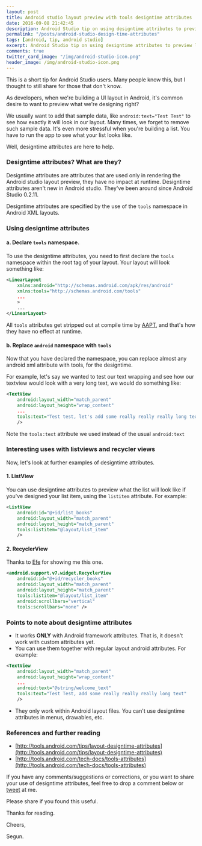 ```yaml
---
layout: post
title: Android studio layout preview with tools designtime attributes
date: 2016-09-08 21:42:45
description: Android Studio tip on using designtime attributes to preview layout designs
permalink: "/posts/android-studio-design-time-attributes"
tags: [android, tip, android studio]
excerpt: Android Studio tip on using designtime attributes to preview layout designs
comments: true
twitter_card_image: "/img/android-studio-icon.png"
header_image: /img/android-studio-icon.png
---
```


This is a short tip for Android Studio users. Many people know this, but I thought to still
share for those that don't know.

As developers, when we're building a UI layout in Android, it's common desire to want to preview what we're designing right?

We usually want to add that sample data, like `android:text="Test Test"` to see how exactly it will look in our layout. Many times, we forget to remove such sample data.
It's even more stressful when you're building a list. You have to run the app to see what your list looks like.

Well, designtime attributes are here to help.

### Designtime attributes? What are they?
Designtime attributes are attributes that are used only in rendering the Android studio layout preview, they have no impact at runtime.
Designtime attributes aren't new in Android studio. They've been around since Android Studio 0.2.11.

Designtime attributes are specified by the use of the `tools` namespace in Android XML layouts.

### Using designtime attributes

#### a. Declare `tools` namespace.
To use the designtime attributes, you need to first declare the `tools` namespace within the root tag of your layout. Your layout will look something like:

```XML
<LinearLayout
    xmlns:android="http://schemas.android.com/apk/res/android"
    xmlns:tools="http://schemas.android.com/tools"
    ...
    >
    ...
</LinearLayout>
```

All `tools` attributes get stripped out at compile time by [AAPT](http://elinux.org/Android_aapt), and that's how they have no effect at runtime.

#### b. Replace `android` namespace with `tools`
Now that you have declared the namespace, you can replace almost any android xml attribute with tools, for the designtime.

For example, let's say we wanted to test our text wrapping and see how our textview would look with a very long text, we would do something like:

```XML
<TextView
    android:layout_width="match_parent"
    android:layout_height="wrap_content"
    ...
    tools:text="Test test, let's add some really really really long text"
    />
```

Note the `tools:text` attribute we used instead of the usual `android:text`

### Interesting uses with listviews and recycler views
Now, let's look at further examples of designtime attributes.

#### 1. ListView
You can use designtime attributes to preview what the list will look like if you've designed your list item, using the `listitem` attribute. For example:

```XML
<ListView
    android:id="@+id/list_books"
    android:layout_width="match_parent"
    android:layout_height="match_parent"
    tools:listitem="@layout/list_item"
    />
```

#### 2. RecyclerView
Thanks to [Efe](https://twitter.com/efemoney_) for showing me this one.

```XML
<android.support.v7.widget.RecyclerView
    android:id="@+id/recycler_books"
    android:layout_width="match_parent"
    android:layout_height="match_parent"
    tools:listitem="@layout/list_item"
    android:scrollbars="vertical"
    tools:scrollbars="none" />
```

### Points to note about designtime attributes
   * It works **ONLY** with Android framework attributes. That is, it doesn't work with custom attributes yet.
   * You can use them together with regular layout android attributes. For example:

```XML
<TextView
    android:layout_width="match_parent"
    android:layout_height="wrap_content"
    ...
    android:text="@string/welcome_text"
    tools:text="Test Test, add some really really really long text"
    />
```

   * They only work within Android layout files. You can't use designtime attributes in menus, drawables, etc.

### References and further reading
  * [http://tools.android.com/tips/layout-designtime-attributes](http://tools.android.com/tips/layout-designtime-attributes)
  * [http://tools.android.com/tech-docs/tools-attributes](http://tools.android.com/tech-docs/tools-attributes)


If you have any comments/suggestions or corrections, or you want to share your use of designtime attributes, feel free to drop a comment below or [tweet](https://twitter.com/segunfamisa) at me.

Please share if you found this useful.

Thanks for reading.

Cheers,

Segun.
